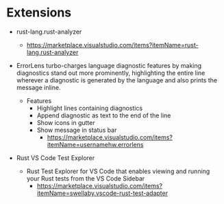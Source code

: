 # Extensions

- rust-lang.rust-analyzer
  - https://marketplace.visualstudio.com/items?itemName=rust-lang.rust-analyzer

- ErrorLens turbo-charges language diagnostic features by making diagnostics stand out more prominently, highlighting the entire line wherever a diagnostic is generated by the language and also prints the message inline.
  - Features
    - Highlight lines containing diagnostics
    - Append diagnostic as text to the end of the line
    - Show icons in gutter
    - Show message in status bar
      - https://marketplace.visualstudio.com/items?itemName=usernamehw.errorlens

- Rust VS Code Test Explorer
  - Rust Test Explorer for VS Code that enables viewing and running your Rust tests from the VS Code Sidebar
    - https://marketplace.visualstudio.com/items?itemName=swellaby.vscode-rust-test-adapter
